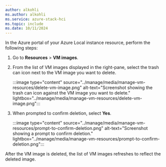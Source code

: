 ```yaml
---
author: alkohli
ms.author: alkohli
ms.service: azure-stack-hci
ms.topic: include
ms.date: 10/11/2024
---
```


In the Azure portal of your Azure Local instance resource, perform the following steps:

1. Go to **Resources** > **VM images**.

1. From the list of VM images displayed in the right-pane, select the trash can icon next to the VM image you want to delete.

   :::image type="content" source="../manage/media/manage-vm-resources/delete-vm-image.png" alt-text="Screenshot showing the trash can icon against the VM image you want to delete." lightbox="../manage/media/manage-vm-resources/delete-vm-image.png":::

1. When prompted to confirm deletion, select **Yes**.

   :::image type="content" source="../manage/media/manage-vm-resources/prompt-to-confirm-deletion.png" alt-text="Screenshot showing a prompt to confirm deletion." lightbox="../manage/media/manage-vm-resources/prompt-to-confirm-deletion.png":::

After the VM image is deleted, the list of VM images refreshes to reflect the deleted image.
